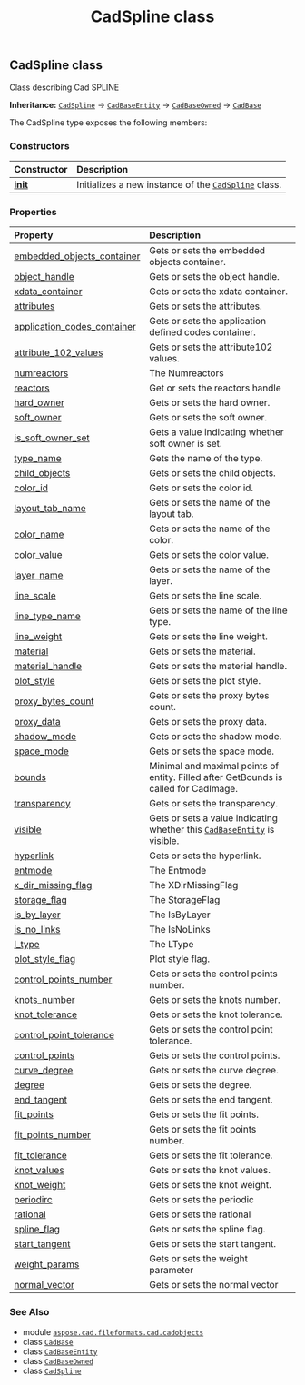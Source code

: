﻿---
title: CadSpline class
second_title: Aspose.CAD for Python via .NET API References
description: 
type: docs
weight: 1090
url: /aspose.cad.fileformats.cad.cadobjects/cadspline/
is_root: false
---

## CadSpline class

Class describing Cad SPLINE



**Inheritance:** [`CadSpline`](/cad/python-net/aspose.cad.fileformats.cad.cadobjects/cadspline) → 
[`CadBaseEntity`](/cad/python-net/aspose.cad.fileformats.cad.cadobjects/cadbaseentity) → 
[`CadBaseOwned`](/cad/python-net/aspose.cad.fileformats.cad.cadobjects/cadbaseowned) → 
[`CadBase`](/cad/python-net/aspose.cad.fileformats.cad.cadobjects/cadbase)



The CadSpline type exposes the following members:

### Constructors
| Constructor | Description |
| :- | :- |
| [__init__](/cad/python-net/aspose.cad.fileformats.cad.cadobjects/cadspline/__init__/#) | Initializes a new instance of the [`CadSpline`](/cad/python-net/aspose.cad.fileformats.cad.cadobjects/cadspline) class. |


### Properties
| Property | Description |
| :- | :- |
| [embedded_objects_container](/cad/python-net/aspose.cad.fileformats.cad.cadobjects/cadspline/embedded_objects_container) | Gets or sets the embedded objects container. |
| [object_handle](/cad/python-net/aspose.cad.fileformats.cad.cadobjects/cadspline/object_handle) | Gets or sets the object handle. |
| [xdata_container](/cad/python-net/aspose.cad.fileformats.cad.cadobjects/cadspline/xdata_container) | Gets or sets the xdata container. |
| [attributes](/cad/python-net/aspose.cad.fileformats.cad.cadobjects/cadspline/attributes) | Gets or sets the attributes. |
| [application_codes_container](/cad/python-net/aspose.cad.fileformats.cad.cadobjects/cadspline/application_codes_container) | Gets or sets the application defined codes container. |
| [attribute_102_values](/cad/python-net/aspose.cad.fileformats.cad.cadobjects/cadspline/attribute_102_values) | Gets or sets the attribute102 values. |
| [numreactors](/cad/python-net/aspose.cad.fileformats.cad.cadobjects/cadspline/numreactors) | The Numreactors |
| [reactors](/cad/python-net/aspose.cad.fileformats.cad.cadobjects/cadspline/reactors) | Get or sets the reactors handle |
| [hard_owner](/cad/python-net/aspose.cad.fileformats.cad.cadobjects/cadspline/hard_owner) | Gets or sets the hard owner. |
| [soft_owner](/cad/python-net/aspose.cad.fileformats.cad.cadobjects/cadspline/soft_owner) | Gets or sets the soft owner. |
| [is_soft_owner_set](/cad/python-net/aspose.cad.fileformats.cad.cadobjects/cadspline/is_soft_owner_set) | Gets a value indicating whether soft owner is set. |
| [type_name](/cad/python-net/aspose.cad.fileformats.cad.cadobjects/cadspline/type_name) | Gets the name of the type. |
| [child_objects](/cad/python-net/aspose.cad.fileformats.cad.cadobjects/cadspline/child_objects) | Gets or sets the child objects. |
| [color_id](/cad/python-net/aspose.cad.fileformats.cad.cadobjects/cadspline/color_id) | Gets or sets the color id. |
| [layout_tab_name](/cad/python-net/aspose.cad.fileformats.cad.cadobjects/cadspline/layout_tab_name) | Gets or sets the name of the layout tab. |
| [color_name](/cad/python-net/aspose.cad.fileformats.cad.cadobjects/cadspline/color_name) | Gets or sets the name of the color. |
| [color_value](/cad/python-net/aspose.cad.fileformats.cad.cadobjects/cadspline/color_value) | Gets or sets the color value. |
| [layer_name](/cad/python-net/aspose.cad.fileformats.cad.cadobjects/cadspline/layer_name) | Gets or sets the name of the layer. |
| [line_scale](/cad/python-net/aspose.cad.fileformats.cad.cadobjects/cadspline/line_scale) | Gets or sets the line scale. |
| [line_type_name](/cad/python-net/aspose.cad.fileformats.cad.cadobjects/cadspline/line_type_name) | Gets or sets the name of the line type. |
| [line_weight](/cad/python-net/aspose.cad.fileformats.cad.cadobjects/cadspline/line_weight) | Gets or sets the line weight. |
| [material](/cad/python-net/aspose.cad.fileformats.cad.cadobjects/cadspline/material) | Gets or sets the material. |
| [material_handle](/cad/python-net/aspose.cad.fileformats.cad.cadobjects/cadspline/material_handle) | Gets or sets the material handle. |
| [plot_style](/cad/python-net/aspose.cad.fileformats.cad.cadobjects/cadspline/plot_style) | Gets or sets the plot style. |
| [proxy_bytes_count](/cad/python-net/aspose.cad.fileformats.cad.cadobjects/cadspline/proxy_bytes_count) | Gets or sets the proxy bytes count. |
| [proxy_data](/cad/python-net/aspose.cad.fileformats.cad.cadobjects/cadspline/proxy_data) | Gets or sets the proxy data. |
| [shadow_mode](/cad/python-net/aspose.cad.fileformats.cad.cadobjects/cadspline/shadow_mode) | Gets or sets the shadow mode. |
| [space_mode](/cad/python-net/aspose.cad.fileformats.cad.cadobjects/cadspline/space_mode) | Gets or sets the space mode. |
| [bounds](/cad/python-net/aspose.cad.fileformats.cad.cadobjects/cadspline/bounds) | Minimal and maximal points of entity. Filled after GetBounds is called for CadImage. |
| [transparency](/cad/python-net/aspose.cad.fileformats.cad.cadobjects/cadspline/transparency) | Gets or sets the transparency. |
| [visible](/cad/python-net/aspose.cad.fileformats.cad.cadobjects/cadspline/visible) | Gets or sets a value indicating whether this [`CadBaseEntity`](/cad/python-net/aspose.cad.fileformats.cad.cadobjects/cadbaseentity) is visible. |
| [hyperlink](/cad/python-net/aspose.cad.fileformats.cad.cadobjects/cadspline/hyperlink) | Gets or sets the hyperlink. |
| [entmode](/cad/python-net/aspose.cad.fileformats.cad.cadobjects/cadspline/entmode) | The Entmode |
| [x_dir_missing_flag](/cad/python-net/aspose.cad.fileformats.cad.cadobjects/cadspline/x_dir_missing_flag) | The XDirMissingFlag |
| [storage_flag](/cad/python-net/aspose.cad.fileformats.cad.cadobjects/cadspline/storage_flag) | The StorageFlag |
| [is_by_layer](/cad/python-net/aspose.cad.fileformats.cad.cadobjects/cadspline/is_by_layer) | The IsByLayer |
| [is_no_links](/cad/python-net/aspose.cad.fileformats.cad.cadobjects/cadspline/is_no_links) | The IsNoLinks |
| [l_type](/cad/python-net/aspose.cad.fileformats.cad.cadobjects/cadspline/l_type) | The LType |
| [plot_style_flag](/cad/python-net/aspose.cad.fileformats.cad.cadobjects/cadspline/plot_style_flag) | Plot style flag. |
| [control_points_number](/cad/python-net/aspose.cad.fileformats.cad.cadobjects/cadspline/control_points_number) | Gets or sets the control points number. |
| [knots_number](/cad/python-net/aspose.cad.fileformats.cad.cadobjects/cadspline/knots_number) | Gets or sets the knots number. |
| [knot_tolerance](/cad/python-net/aspose.cad.fileformats.cad.cadobjects/cadspline/knot_tolerance) | Gets or sets the knot tolerance. |
| [control_point_tolerance](/cad/python-net/aspose.cad.fileformats.cad.cadobjects/cadspline/control_point_tolerance) | Gets or sets the control point tolerance. |
| [control_points](/cad/python-net/aspose.cad.fileformats.cad.cadobjects/cadspline/control_points) | Gets or sets the control points. |
| [curve_degree](/cad/python-net/aspose.cad.fileformats.cad.cadobjects/cadspline/curve_degree) | Gets or sets the curve degree. |
| [degree](/cad/python-net/aspose.cad.fileformats.cad.cadobjects/cadspline/degree) | Gets or sets the degree. |
| [end_tangent](/cad/python-net/aspose.cad.fileformats.cad.cadobjects/cadspline/end_tangent) | Gets or sets the end tangent. |
| [fit_points](/cad/python-net/aspose.cad.fileformats.cad.cadobjects/cadspline/fit_points) | Gets or sets the fit points. |
| [fit_points_number](/cad/python-net/aspose.cad.fileformats.cad.cadobjects/cadspline/fit_points_number) | Gets or sets the fit points number. |
| [fit_tolerance](/cad/python-net/aspose.cad.fileformats.cad.cadobjects/cadspline/fit_tolerance) | Gets or sets the fit tolerance. |
| [knot_values](/cad/python-net/aspose.cad.fileformats.cad.cadobjects/cadspline/knot_values) | Gets or sets the knot values. |
| [knot_weight](/cad/python-net/aspose.cad.fileformats.cad.cadobjects/cadspline/knot_weight) | Gets or sets the knot weight. |
| [periodirc](/cad/python-net/aspose.cad.fileformats.cad.cadobjects/cadspline/periodirc) | Gets or sets the periodic |
| [rational](/cad/python-net/aspose.cad.fileformats.cad.cadobjects/cadspline/rational) | Gets or sets the rational |
| [spline_flag](/cad/python-net/aspose.cad.fileformats.cad.cadobjects/cadspline/spline_flag) | Gets or sets the spline flag. |
| [start_tangent](/cad/python-net/aspose.cad.fileformats.cad.cadobjects/cadspline/start_tangent) | Gets or sets the start tangent. |
| [weight_params](/cad/python-net/aspose.cad.fileformats.cad.cadobjects/cadspline/weight_params) | Gets or sets the weight parameter |
| [normal_vector](/cad/python-net/aspose.cad.fileformats.cad.cadobjects/cadspline/normal_vector) | Gets or sets the normal vector |



### See Also
* module [`aspose.cad.fileformats.cad.cadobjects`](..)
* class [`CadBase`](/cad/python-net/aspose.cad.fileformats.cad.cadobjects/cadbase)
* class [`CadBaseEntity`](/cad/python-net/aspose.cad.fileformats.cad.cadobjects/cadbaseentity)
* class [`CadBaseOwned`](/cad/python-net/aspose.cad.fileformats.cad.cadobjects/cadbaseowned)
* class [`CadSpline`](/cad/python-net/aspose.cad.fileformats.cad.cadobjects/cadspline)
